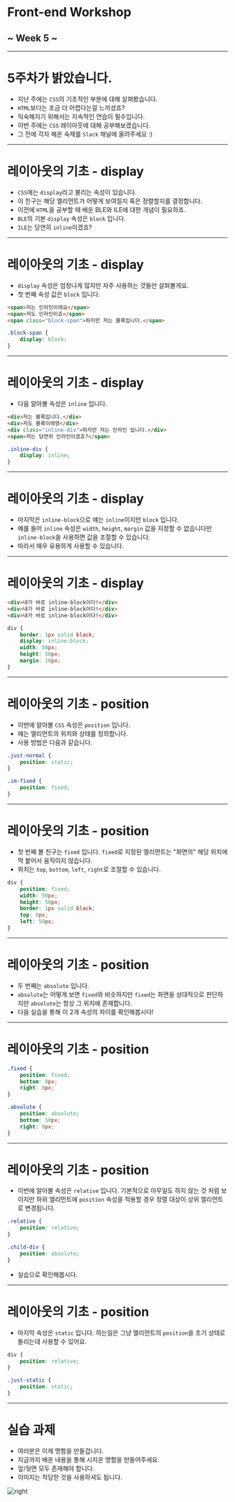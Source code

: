 # Front-end Workshop
## ~ Week 5 ~

---

# 5주차가 밝았습니다.

- 지난 주에는 `CSS`의 기초적인 부분에 대해 살펴봤습니다.
- `HTML`보다는 조금 더 어렵다는걸 느끼셨죠?
- 익숙해지기 위해서는 지속적인 연습이 필수입니다.
- 이번 주에는 `CSS` 레이아웃에 대해 공부해보겠습니다.
- 그 전에 각자 해온 숙제를 `Slack` 채널에 올려주세요 :)

---

# 레이아웃의 기초 - display

- `CSS`에는 `display`라고 불리는 속성이 있습니다.
- 이 친구는 해당 엘리먼트가 어떻게 보여질지 혹은 정렬할지를 결정합니다.
- 이전에 `HTML`을 공부할 때 배운 BLE와 ILE에 대한 개념이 필요하죠.
- `BLE`의 기본 `display` 속성은 `block` 입니다.
- `ILE`는 당연히 `inline`이겠죠?

---

# 레이아웃의 기초 - display

- `display` 속성은 엄청나게 많지만 자주 사용하는 것들만 살펴볼게요.
- 첫 번째 속성 값은 `block` 입니다.

```HTML
<span>저는 인라인이에요</span>
<span>저도 인라인이죠</span>
<span class="block-span">하지만 저는 블록입니다.</span>
```

```CSS
.block-span {
    display: block;
}
```

---

# 레이아웃의 기초 - display

- 다음 알아볼 속성은 `inline` 입니다.

```HTML
<div>저는 블록입니다.</div>
<div>저도 블록이에영</div>
<div class="inline-div">하지만 저는 인라인 입니다.</div>
<span>저는 당연히 인라인이겠죠?</span>
```

```CSS
.inline-div {
    display: inline;
}
```

---

# 레이아웃의 기초 - display

- 마지막은 `inline-block`으로 얘는 `inline`이지만 `block` 입니다.
- 예를 들어 `inline` 속성은 `width`, `height`, `margin` 값을 지정할 수 없습니다만 `inline-block`을 사용하면 값을 조절할 수 있습니다.
- 따라서 매우 유용하게 사용할 수 있습니다.


---

# 레이아웃의 기초 - display

```HTML
<div>내가 바로 inline-block이다!</div>
<div>내가 바로 inline-block이다!</div>
<div>내가 바로 inline-block이다!</div>
```

```CSS
div {
    border: 1px solid black;
    display: inline-block;
    width: 50px;
    height: 50px;
    margin: 10px;
}
```

---

# 레이아웃의 기초 - position

- 이번에 알아볼 `CSS` 속성은 `position` 입니다.
- 얘는 엘리먼트의 위치와 상태를 정의합니다.
- 사용 방법은 다음과 같습니다.

```CSS
.just-normal {
    position: static;
}

.im-fixed {
    position: fixed;
}
```

---

# 레이아웃의 기초 - position

- 첫 번째 볼 친구는 `fixed` 입니다. `fixed`로 지정된 엘리먼트는 "화면의" 해당 위치에 딱 붙어서 움직이지 않습니다.
- 위치는 `top`, `bottom`, `left`, `right`로 조절할 수 있습니다.

```CSS
div {
    position: fixed;
    width: 50px;
    height: 50px;
    border: 1px solid black;
    top: 0px;
    left: 50px;
}
```

---

# 레이아웃의 기초 - position

- 두 번째는 `absolute` 입니다.
- `absolute`는 어떻게 보면 `fixed`와 비슷하지만 `fixed`는 화면을 상대적으로 판단하지만 `absolute`는 항상 그 위치에 존재합니다.
- 다음 실습을 통해 이 2개 속성의 차이를 확인해봅시다!

---

# 레이아웃의 기초 - position

```CSS
.fixed {
    position: fixed;
    bottom: 0px;
    right: 0px;
}

.absolute {
    position: absolute;
    bottom: 50px;
    right: 0px;
}
```

---

# 레이아웃의 기초 - position

- 이번에 알아볼 속성은 `relative` 입니다. 기본적으로 아무일도 하지 않는 것 처럼 보이지만 하위 엘리먼트에 `position` 속성을 적용할 경우 정렬 대상이 상위 엘리먼트로 변경됩니다.

```CSS
.relative {
    position: relative;
}

.child-div {
    position: absolute;
}
```

- 실습으로 확인해봅시다.

---

# 레이아웃의 기초 - position

- 마지막 속성은 `static` 입니다. 하는일은 그냥 엘리먼트의 `position`을 초기 상태로 돌리는데 사용할 수 있어요.

```CSS
div {
    position: relative;
}

.just-static {
    position: static;
}
```

---

# 실습 과제

- 여러분은 이제 명함을 만들겁니다.
- 지금까지 배운 내용을 통해 시지온 명함을 만들어주세요.
- 앞/뒷면 모두 존재해야 합니다.
- 이미지는 적당한 것을 사용하셔도 됩니다.

![right](http://cfile2.uf.tistory.com/image/150DDC464FFA4C5A25D357)
